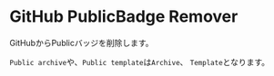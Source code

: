 # GitHub PublicBadge Remover

GitHubからPublicバッジを削除します。

`Public archive`や、`Public template`は`Archive`、 `Template`となります。
